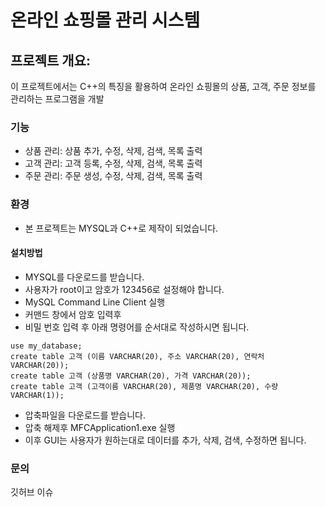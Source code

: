 # 온라인 쇼핑몰 관리 시스템
## 프로젝트 개요:
  이 프로젝트에서는 C++의 특징을 활용하여 온라인 쇼핑몰의 상품, 고객, 주문 정보를 관리하는 프로그램을 개발
### 기능
* 상품 관리: 상품 추가, 수정, 삭제, 검색, 목록 출력
* 고객 관리: 고객 등록, 수정, 삭제, 검색, 목록 출력
* 주문 관리: 주문 생성, 수정, 삭제, 검색, 목록 출력

### 환경
* 본 프로젝트는 MYSQL과 C++로 제작이 되었습니다.

#### 설치방법
* MYSQL를 다운로드를 받습니다.
* 사용자가 root이고 암호가 123456로 설정해야 합니다.
* MySQL Command Line Client 실행
* 커맨드 창에서 암호 입력후
* 비밀 번호 입력 후 아래 명령어를 순서대로 작성하시면 됩니다.
```create database my_database;
use my_database;
create table 고객 (이름 VARCHAR(20), 주소 VARCHAR(20), 연락처 VARCHAR(20));
create table 고객 (상품명 VARCHAR(20), 가격 VARCHAR(20));
create table 고객 (고객이름 VARCHAR(20), 제품명 VARCHAR(20), 수량 VARCHAR(1));
```
* 압축파일을 다운로드를 받습니다.
* 압축 해제후 MFCApplication1.exe 실행
* 이후 GUI는 사용자가 원하는대로 데이터를 추가, 삭제, 검색, 수정하면 됩니다.

### 문의
깃허브 이슈

